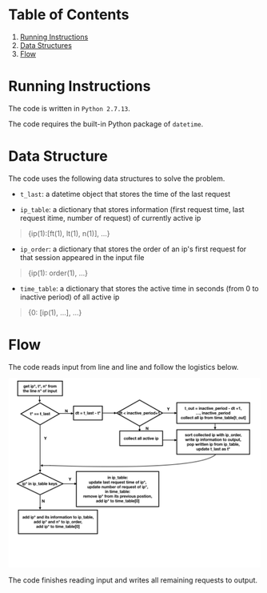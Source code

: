 # Table of Contents
1. [Running Instructions](README.md#running-instructions)
2. [Data Structures](README.md#data-structures)
3. [Flow](README.md#flow)


# Running Instructions

The code is written in `Python 2.7.13`.

The code requires the built-in Python package of `datetime`.

# Data Structure

The code uses the following data structures to solve the problem.

* `t_last`: a datetime object that stores the time of the last request

* `ip_table`: a dictionary that stores information (first request time, last request itime, number of request) of currently active ip
> {ip(1):[ft(1), lt(1), n(1)], ...}

* `ip_order`: a dictionary that stores the order of an ip's first request for that session appeared in the input file
> {ip(1): order(1), ...}

* `time_table`: a dictionary that stores the active time in seconds (from 0 to inactive period) of all active ip
> {0: [ip(1), ...], ...}


# Flow

The code reads input from line and line and follow the logistics below.

![flow chart](images/flow.png)

The code finishes reading input and writes all remaining requests to output.